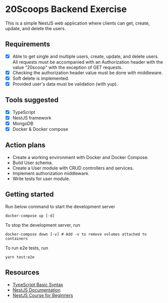 # 20Scoops Backend Exercise

This is a simple NestJS web application where clients can get, create, update, and delete the users.

## Requirements

- [x] Able to get single and multiple users, create, update, and delete users. All requests must be accompanied with an Authorization header with the value "20scoop" with the exception of GET requests.
- [x] Checking the authorization header value must be done with middleware.
- [x] Soft delete is implemented.
- [x] Provided user's data must be validation (with yup).

## Tools suggested

- [x] TypeScript
- [x] NestJS framework
- [x] MongoDB
- [x] Docker & Docker compose

## Action plans

- Create a working environment with Docker and Docker Compose.
- Build User schema.
- Create a User module with CRUD controllers and services.
- Implement authorization middleware.
- Write tests for user module.

## Getting started

Run below command to start the development server

```shell
docker-compose up [-d]
```

To stop the development server, run

```shell
docker-compose down [-v] # Add -v to remove volumes attached to containers
```

To run e2e tests, run

```shell
yarn test:e2e
```

## Resources

- [TypeScript Basic Syntax](https://www.tutorialspoint.com/typescript/typescript_basic_syntax.htm)
- [NestJS Documentation](https://docs.nestjs.com/)
- [NestJS Course for Beginners](https://www.youtube.com/watch?v=GHTA143_b-s)
